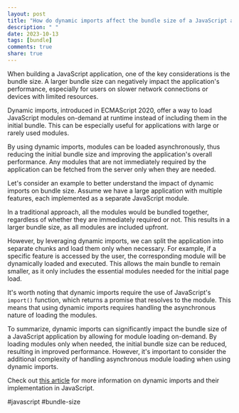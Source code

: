 ```yaml
---
layout: post
title: "How do dynamic imports affect the bundle size of a JavaScript application?"
description: " "
date: 2023-10-13
tags: [bundle]
comments: true
share: true
---
```


When building a JavaScript application, one of the key considerations is the bundle size. A larger bundle size can negatively impact the application's performance, especially for users on slower network connections or devices with limited resources. 

Dynamic imports, introduced in ECMAScript 2020, offer a way to load JavaScript modules on-demand at runtime instead of including them in the initial bundle. This can be especially useful for applications with large or rarely used modules.

By using dynamic imports, modules can be loaded asynchronously, thus reducing the initial bundle size and improving the application's overall performance. Any modules that are not immediately required by the application can be fetched from the server only when they are needed.

Let's consider an example to better understand the impact of dynamic imports on bundle size. Assume we have a large application with multiple features, each implemented as a separate JavaScript module.

In a traditional approach, all the modules would be bundled together, regardless of whether they are immediately required or not. This results in a larger bundle size, as all modules are included upfront.

However, by leveraging dynamic imports, we can split the application into separate chunks and load them only when necessary. For example, if a specific feature is accessed by the user, the corresponding module will be dynamically loaded and executed. This allows the main bundle to remain smaller, as it only includes the essential modules needed for the initial page load.

It's worth noting that dynamic imports require the use of JavaScript's `import()` function, which returns a promise that resolves to the module. This means that using dynamic imports requires handling the asynchronous nature of loading the modules. 

To summarize, dynamic imports can significantly impact the bundle size of a JavaScript application by allowing for module loading on-demand. By loading modules only when needed, the initial bundle size can be reduced, resulting in improved performance. However, it's important to consider the additional complexity of handling asynchronous module loading when using dynamic imports.

Check out [this article](https://v8.dev/features/dynamic-import) for more information on dynamic imports and their implementation in JavaScript.

#javascript #bundle-size